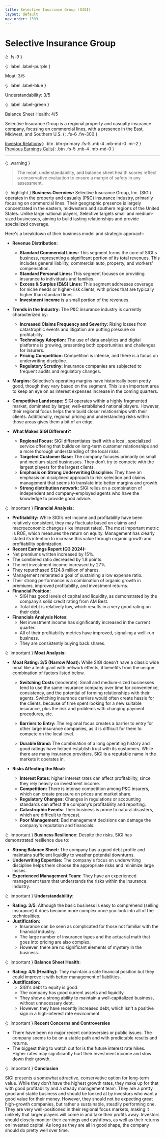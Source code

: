 ```yaml
---
title: Selective Insurance Group (SIGI)
layout: default
nav_order: 1303
---
```


# Selective Insurance Group
{: .fs-9 }

{: .label .label-purple }

Moat: 3/5

{: .label .label-blue }

Understandability: 3/5

{: .label .label-green }

Balance Sheet Health: 4/5

Selective Insurance Group is a regional property and casualty insurance company, focusing on commercial lines, with a presence in the East, Midwest, and Southern U.S.
{: .fs-6 .fw-300 }

[Investor Relations](https://www.google.com/search?q=SIGI+investor+relations){: .btn .btn-primary .fs-5 .mb-4 .mb-md-0 .mr-2 }
[Previous Earnings Calls](https://discountingcashflows.com/company/SIGI/transcripts/){: .btn .fs-5 .mb-4 .mb-md-0 }

---

{: .warning }
>The moat, understandability, and balance sheet health scores reflect a conservative evaluation to ensure a margin of safety in any assessment.



{: .highlight }
**Business Overview:**
Selective Insurance Group, Inc. (SIGI) operates in the property and casualty (P&C) insurance industry, primarily focusing on commercial lines. Their geographic presence is largely concentrated in the eastern, midwestern and southern regions of the United States. Unlike large national players, Selective targets small and medium-sized businesses, aiming to build lasting relationships and provide specialized coverage.

Here's a breakdown of their business model and strategic approach:

*   **Revenue Distribution:**
    *   **Standard Commercial Lines:** This segment forms the core of SIGI's business, representing a significant portion of its total revenues. This includes general liability, commercial auto, property, and workers' compensation.
    *   **Standard Personal Lines:** This segment focuses on providing insurance to individuals and families.
    *   **Excess & Surplus (E&S) Lines:** This segment addresses coverage for niche needs or higher-risk clients, with prices that are typically higher than standard lines.
    *   **Investment income** is a small portion of the revenues.

*   **Trends in the Industry:** The P&C insurance industry is currently characterized by:
    *   **Increased Claims Frequency and Severity:** Rising losses from catastrophic events and litigation are putting pressure on profitability.
    *   **Technology Adoption:** The use of data analytics and digital platforms is growing, presenting both opportunities and challenges for insurers.
    *   **Pricing Competition:** Competition is intense, and there is a focus on underwriting discipline.
    *   **Regulatory Scrutiny:** Insurance companies are subjected to frequent audits and regulatory changes.
*   **Margins:** Selective's operating margins have historically been pretty good, though they vary based on the segment. This is an important area to keep an eye on as interest expenses increase in the coming quarters. 
*   **Competitive Landscape:** SIGI operates within a highly fragmented market, dominated by larger, well-established national players. However, their regional focus helps them build closer relationships with their clients. Additionally, regional pricing and understanding risks within those areas gives them a bit of an edge.
*   **What Makes SIGI Different?:**
    *   **Regional Focus:**  SIGI differentiates itself with a local, specialized service offering that builds on long-term customer relationships and a more thorough understanding of the local risks.
    *   **Targeted Customer Base:** The company focuses primarily on small and medium-sized businesses. They don’t try to compete with the largest players for the largest clients.
    *   **Emphasis on Strong Underwriting Discipline:** They have an emphasis on disciplined approach to risk selection and claims management that seems to translate into better margins and growth. 
    *   **Strong distribution network:**  SIGI relies on a combination of independent and company-employed agents who have the knowledge to provide good advice. 

{: .important }
**Financial Analysis:**

*   **Profitability:** While SIGI’s net income and profitability have been relatively consistent, they may fluctuate based on claims and macroeconomic changes (like interest rates). The most important metric is ROE, which measures the return on equity. Management has clearly stated its intention to increase this value through organic growth and profitability optimization.
*   **Recent Earnings Report (Q3 2024):**
  *   Net premiums written increased by 15%.
  *   The combined ratio decreased by 1.8 points.
  *  The net investment income increased by 27%.
  *  They repurchased $124.8 million of shares.
  *   Management reiterated a goal of sustaining a low expense ratio.
  *   Their strong performance is a combination of organic growth in premiums, improved profitability, and investment returns.
*   **Financial Position:**
     *   SIGI has good levels of capital and liquidity, as demonstrated by the company’s solid credit rating from AM Best.
    *   Total debt is relatively low, which results in a very good rating on their debt. 
*   **Financials Analysis Notes**:
    *   Net investment income has significantly increased in the current quarter.
    *  All of their profitability metrics have improved, signaling a well-run business.
    *    They are consistently buying back shares. 
   
{: .important }
**Moat Analysis:**

*   **Moat Rating: 3/5 (Narrow Moat):** While SIGI doesn’t have a classic wide moat like a tech giant with network effects, it benefits from the unique combination of factors listed below.

    *   **Switching Costs** (moderate): Small and medium-sized businesses tend to use the same insurance company over time for convenience, consistency, and the potential of forming relationships with their agents. Switching insurance carriers would often create hassle for the clients, because of time spent looking for a new suitable insurance, plus the risk and problems with changing payment procedures, etc.
    *   **Barriers to Entry:** The regional focus creates a barrier to entry for other large insurance companies, as it is difficult for them to compete on the local level.

    *   **Durable Brand:** The combination of a long operating history and good ratings have helped establish trust with its customers. While there are many insurance providers, SIGI is a reputable name in the markets it operates in.
*   **Risks Affecting the Moat:**
     *   **Interest Rates**: higher interest rates can affect profitability, since they rely heavily on investment income. 
    *   **Competition:** There is intense competition among P&C insurers, which can create pressure on prices and market share.
    *    **Regulatory Changes:** Changes in regulations or accounting standards can affect the company’s profitability and reporting.
     *  **Catastrophic Events:** Their business is prone to natural disasters, which are difficult to forecast.
     *    **Poor Management:** Bad management decisions can damage the company's reputation and financials.

{: .important }
**Business Resilience:**
Despite the risks, SIGI has demonstrated resilience due to:

*   **Strong Balance Sheet:** The company has a good debt profile and maintains sufficient liquidity to weather potential downturns. 
*   **Underwriting Expertise:**  The company's focus on underwriting discipline helps them choose the appropriate risks and minimize large losses. 
*  **Experienced Management Team:** They have an experienced management team that understands the risks within the insurance industry.

{: .important }
**Understandability:**
*   **Rating: 3/5**: Although the basic business is easy to comprehend (selling insurance) it does become more complex once you look into all of the technicalities.
*   **Justification:**
      *    Insurance can be seen as complicated for those not familiar with the financial industry.
    * The large number of insurance types and the actuarial math that goes into pricing are also complex.
    * However, there are no significant elements of mystery in the business. 

{: .important }
**Balance Sheet Health:**
*   **Rating: 4/5 (Healthy):** They maintain a safe financial position but they could improve it with better management of liabilities.
*   **Justification:**
    *   SIGI's debt to equity is good.
    *   The company has good current assets and liquidity.
    * They show a strong ability to maintain a well-capitalized business, without unnecessary debt.
    *   However, they have recently increased debt, which isn't a positive sign in a high-interest rate environment.

{: .important }
**Recent Concerns and Controversies**
*  There have been no major recent controversies or public issues. The company seems to be on a stable path and with predictable results and returns.
* The biggest thing to watch out for is the future interest rate hikes. Higher rates may significantly hurt their investment income and slow down their growth.

{: .important }
**Conclusion**

SIGI presents a somewhat attractive, conservative option for long-term value. While they don’t have the highest growth rates, they make up for that with good profitability and a steady management team.
They are a pretty good and stable business and should be looked at by investors who want a good value for their money. However, they should not be expecting great high-growth companies, but rather a sustainable, steadily performing one.
They are very well-positioned in their regional focus markets, making it unlikely that larger players will come in and take their profits away. Investors should closely monitor their earnings and cashflows, as well as their returns on invested capital. As long as they are all in good shape, the company should do pretty well over time.
